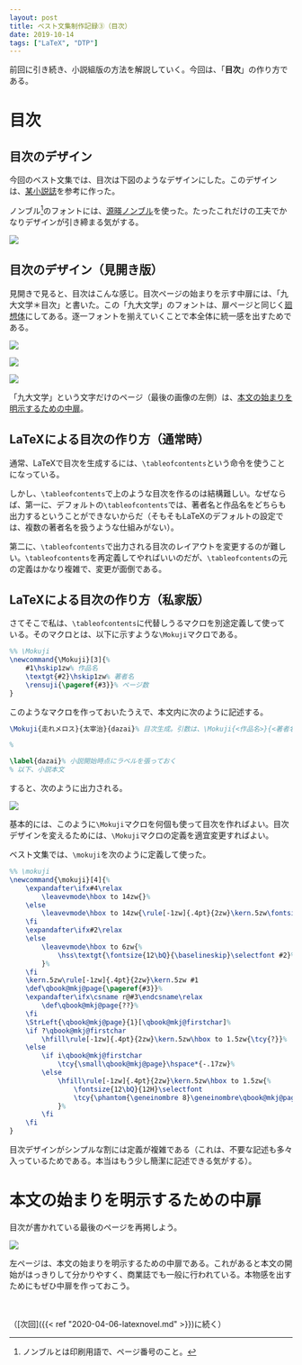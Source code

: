 ```yaml
---
layout: post
title: ベスト文集制作記録③（目次）
date: 2019-10-14
tags: ["LaTeX", "DTP"]
---
```


前回に引き続き、小説組版の方法を解説していく。今回は、「**目次**」の作り方である。

# 目次
## 目次のデザイン
今回のベスト文集では、目次は下図のようなデザインにした。このデザインは、[某小説誌](https://www.gentosha.co.jp/s/gento/)を参考に作った。

ノンブル[^1]のフォントには、[源暎ノンブル](https://okoneya.jp/font/download.html#dl-genb)を使った。たったこれだけの工夫でかなりデザインが引き締まる気がする。

[^1]: ノンブルとは印刷用語で、ページ番号のこと。

<!-- ![](/latex/assets/img/2019-10-14a.png) -->

![](/latex/assets/img/2019-10-14b.png)

<!-- ![](/latex/assets/img/2019-10-14c.png) -->

<!-- ![](/latex/assets/img/2019-10-14d.png) -->

## 目次のデザイン（見開き版）
見開きで見ると、目次はこんな感じ。目次ページの始まりを示す中扉には、「九大文学＊目次」と書いた。この「九大文学」のフォントは、扉ページと同じく[廻想体](https://moji-waku.com/kaiso/)にしてある。逐一フォントを揃えていくことで本全体に統一感を出すためである。

![](/latex/assets/img/2019-10-14-2in1a.png)

![](/latex/assets/img/2019-10-14-2in1b.png)

![](/latex/assets/img/2019-10-14-2in1c.png)

「九大文学」という文字だけのページ（最後の画像の左側）は、[本文の始まりを明示するための中扉](#本文の始まりを明示するための中扉)。

## LaTeXによる目次の作り方（通常時）
通常、LaTeXで目次を生成するには、`\tableofcontents`という命令を使うことになっている。

しかし、`\tableofcontents`で上のような目次を作るのは結構難しい。なぜならば、第一に、デフォルトの`\tableofcontents`では、著者名と作品名をどちらも出力するということができないからだ（そもそもLaTeXのデフォルトの設定では、複数の著者名を扱うような仕組みがない）。

第二に、`\tableofcontents`で出力される目次のレイアウトを変更するのが難しい。`\tableofcontents`を再定義してやればいいのだが、`\tableofcontents`の元の定義はかなり複雑で、変更が面倒である。

## LaTeXによる目次の作り方（私家版）
さてそこで私は、`\tableofcontents`に代替しうるマクロを別途定義して使っている。そのマクロとは、以下に示すような`\Mokuji`マクロである。

```LaTeX
%% \Mokuji
\newcommand{\Mokuji}[3]{%
    #1\hskip1zw% 作品名
    \textgt{#2}\hskip1zw% 著者名
    \rensuji{\pageref{#3}}% ページ数
}
```

このようなマクロを作っておいたうえで、本文内に次のように記述する。

```LaTeX
\Mokuji{走れメロス}{太宰治}{dazai}% 目次生成。引数は、\Mokuji{<作品名>}{<著者名>}{<ページ参照用ラベル>}とする。

%

\label{dazai}% 小説開始時点にラベルを張っておく
% 以下、小説本文
```

すると、次のように出力される。

![](/latex/assets/img/2019-10-14e.png)

基本的には、このように`\Mokuji`マクロを何個も使って目次を作ればよい。目次デザインを変えるためには、`\Mokuji`マクロの定義を適宜変更すればよい。

ベスト文集では、`\mokuji`を次のように定義して使った。

```LaTeX
%% \mokuji
\newcommand{\mokuji}[4]{%
    \expandafter\ifx#4\relax
        \leavevmode\hbox to 14zw{}%
    \else
        \leavevmode\hbox to 14zw{\rule[-1zw]{.4pt}{2zw}\kern.5zw\fontsize{12\bQ}{\baselineskip}\selectfont #4\hss}%
    \fi
    \expandafter\ifx#2\relax
    \else
        \leavevmode\hbox to 6zw{%
            \hss\textgt{\fontsize{12\bQ}{\baselineskip}\selectfont #2}%
        }%
    \fi
    \kern.5zw\rule[-1zw]{.4pt}{2zw}\kern.5zw #1
    \def\qbook@mkj@page{\pageref{#3}}%
    \expandafter\ifx\csname r@#3\endcsname\relax
        \def\qbook@mkj@page{??}%
    \fi
    \StrLeft{\qbook@mkj@page}{1}[\qbook@mkj@firstchar]%
    \if ?\qbook@mkj@firstchar
        \hfill\rule[-1zw]{.4pt}{2zw}\kern.5zw\hbox to 1.5zw{\tcy{?}}%
    \else
        \if i\qbook@mkj@firstchar
            \tcy{\small\qbook@mkj@page}\hspace*{-.17zw}%
        \else
            \hfill\rule[-1zw]{.4pt}{2zw}\kern.5zw\hbox to 1.5zw{%
                \fontsize{12\bQ}{12H}\selectfont
                \tcy{\phantom{\geneinombre 8}\geneinombre\qbook@mkj@page\phantom{\geneinombre 9}}%
            }%
        \fi
    \fi
}
```

目次デザインがシンプルな割には定義が複雑である（これは、不要な記述も多々入っているためである。本当はもう少し簡潔に記述できる気がする）。

# 本文の始まりを明示するための中扉
目次が書かれている最後のページを再掲しよう。

![](/latex/assets/img/2019-10-14-2in1c.png)

左ページは、本文の始まりを明示するための中扉である。これがあると本文の開始がはっきりして分かりやすく、商業誌でも一般に行われている。本物感を出すためにもぜひ中扉を作っておこう。

　

（[次回]({{< ref "2020-04-06-latexnovel.md" >}})に続く）
